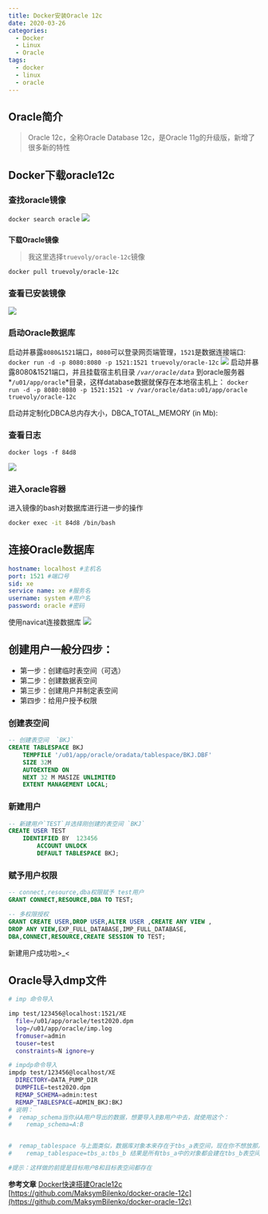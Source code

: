 ```yaml
---
title: Docker安装Oracle 12c
date: 2020-03-26
categories:
  - Docker
  - Linux
  - Oracle
tags:
  - docker
  - linux
  - oracle
---
```

## Oracle简介
>Oracle 12c，全称Oracle Database 12c，是Oracle 11g的升级版，新增了很多新的特性
## Docker下载oracle12c
### **查找oracle镜像**
`docker search oracle`
![](https://upload-images.jianshu.io/upload_images/15668934-e26fb9fd1e3e196b.png?imageMogr2/auto-orient/strip%7CimageView2/2/w/1240)
### 
**下载Oracle镜像**
>我这里选择`truevoly/oracle-12c`镜像

`docker pull truevoly/oracle-12c`
### **查看已安装镜像**
![](https://upload-images.jianshu.io/upload_images/15668934-4a73af68fe9e1192.png?imageMogr2/auto-orient/strip%7CimageView2/2/w/1240)
### **启动Oracle数据库**
启动并暴露`8080&1521`端口，`8080`可以登录网页端管理，`1521`是数据连接端口:
`docker run -d -p 8080:8080 -p 1521:1521 truevoly/oracle-12c`
![](https://upload-images.jianshu.io/upload_images/15668934-84e55ca05a9c1fb3.png?imageMogr2/auto-orient/strip%7CimageView2/2/w/1240)
启动并暴露8080&1521端口，并且挂载宿主机目录 *`/var/oracle/data`* 到oracle服务器*`/u01/app/oracle`*目录，这样database数据就保存在本地宿主机上：
`docker run -d -p 8080:8080 -p 1521:1521 -v /var/oracle/data:u01/app/oracle truevoly/oracle-12c`

 启动并定制化DBCA总内存大小，DBCA_TOTAL_MEMORY (in Mb):



### **查看日志**
`docker logs -f 84d8`

![](https://upload-images.jianshu.io/upload_images/15668934-d710710456d9e487.png?imageMogr2/auto-orient/strip%7CimageView2/2/w/1240)

###  进入oracle容器
进入镜像的bash对数据库进行进一步的操作
```bash
docker exec -it 84d8 /bin/bash
```

## **连接Oracle数据库**
```yml
hostname: localhost #主机名
port: 1521 #端口号
sid: xe 
service name: xe #服务名
username: system #用户名
password: oracle #密码
```
使用navicat连接数据库
![](https://upload-images.jianshu.io/upload_images/15668934-a0a794f98db2f6d4.png?imageMogr2/auto-orient/strip%7CimageView2/2/w/1240)
## 创建用户一般分四步：

- 第一步：创建临时表空间（可选）
- 第二步：创建数据表空间
- 第三步：创建用户并制定表空间
- 第四步：给用户授予权限
### 创建表空间
```sql
-- 创建表空间  `BKJ`
CREATE TABLESPACE BKJ 
	TEMPFILE '/u01/app/oracle/oradata/tablespace/BKJ.DBF' 
	SIZE 32M 
	AUTOEXTEND ON 
	NEXT 32 M MASIZE UNLIMITED 
	EXTENT MANAGEMENT LOCAL;
```

### 新建用户
```sql
-- 新建用户`TEST`并选择刚创建的表空间 `BKJ`
CREATE USER TEST  
	IDENTIFIED BY  123456          
		ACCOUNT UNLOCK          
		DEFAULT TABLESPACE BKJ;
```
### 赋予用户权限
```sql
-- connect,resource,dba权限赋予 test用户
GRANT CONNECT,RESOURCE,DBA TO TEST;

-- 多权限授权
GRANT CREATE USER,DROP USER,ALTER USER ,CREATE ANY VIEW ,
DROP ANY VIEW,EXP_FULL_DATABASE,IMP_FULL_DATABASE,
DBA,CONNECT,RESOURCE,CREATE SESSION TO TEST;
```
新建用户成功啦>_<

## Oracle导入dmp文件
```bash
# imp 命令导入

imp test/123456@localhost:1521/XE 
  file=/u01/app/oracle/test2020.dpm
  log=/u01/app/oracle/imp.log 
  fromuser=admin 
  touser=test 
  constraints=N ignore=y

# impdp命令导入
impdp test/123456@localhost/XE 
  DIRECTORY=DATA_PUMP_DIR 
  DUMPFILE=test2020.dpm 
  REMAP_SCHEMA=admin:test 
  REMAP_TABLESPACE=ADMIN_BKJ:BKJ
# 说明：
#  remap_schema当你从A用户导出的数据，想要导入到B用户中去，就使用这个：
#    remap_schema=A:B


#  remap_tablespace 与上面类似，数据库对象本来存在于tbs_a表空间，现在你不想放那儿了，想换到tbs_b，就用这个
#    remap_tablespace=tbs_a:tbs_b 结果是所有tbs_a中的对象都会建在tbs_b表空间中。

#提示：这样做的前提是目标用户B和目标表空间都存在

```

**参考文章**
[Docker快速搭建Oracle12c](http://www.imooc.com/article/268649?block_id=tuijian_wz)
[https://github.com/MaksymBilenko/docker-oracle-12c](https://github.com/MaksymBilenko/docker-oracle-12c)








